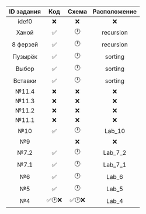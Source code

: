 | ID задания | Код | Схема | Расположение |                                                 
| :----: | :----: | :----: | :----: |
| idef0 | ❌ | ❌ | ❌ |
| Ханой | ✅ | 🕐 | recursion |
| 8 ферзей | ✅ | 🕐 | recursion |
| Пузырёк | ✅ | 🕐 | sorting |
| Выбор | ✅ | 🕐 | sorting |
| Вставки | ✅ | 🕐 | sorting |
| №11.4 | ❌ | ❌ | ❌ |
| №11.3 | ❌ | ❌ | ❌ |
| №11.2 | ❌ | ❌ | ❌ |
| №11.1 | ❌ | ❌ | ❌ |
| №10 | ✅ | 🕐 | Lab_10 |
| №9 |  | ❌ | ❌ |
| №7.2 | ✅ | 🕐 | Lab_7_2 |
| №7.1 | ✅ | 🕐 | Lab_7_1 |
| №6 | ✅ | 🕐 | Lab_6 |
| №5 | ✅ | 🕐 | Lab_5 |
| №4 | ✅🕐❌ | ✅🕐❌ | Lab_4 |
